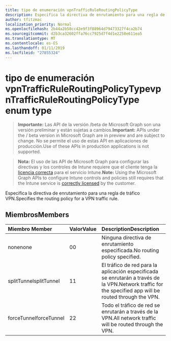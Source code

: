 ```yaml
---
title: tipo de enumeración vpnTrafficRuleRoutingPolicyType
description: Especifica la directiva de enrutamiento para una regla de tráfico VPN.
author: tfitzmac
localization_priority: Normal
ms.openlocfilehash: 2b44a2b58cc42e9f3f88964d79473327f4ca2b74
ms.sourcegitcommit: d2b3ca32602ffa76cc7925d7f4d1e2258e611ea5
ms.translationtype: MT
ms.contentlocale: es-ES
ms.lasthandoff: 01/11/2019
ms.locfileid: "27855324"
---
```

# <a name="vpntrafficruleroutingpolicytype-enum-type"></a><span data-ttu-id="44d64-103">tipo de enumeración vpnTrafficRuleRoutingPolicyType</span><span class="sxs-lookup"><span data-stu-id="44d64-103">vpnTrafficRuleRoutingPolicyType enum type</span></span>

> <span data-ttu-id="44d64-104">**Importante:** Las API de la versión /beta de Microsoft Graph son una versión preliminar y están sujetas a cambios.</span><span class="sxs-lookup"><span data-stu-id="44d64-104">**Important:** APIs under the / beta version in Microsoft Graph are in preview and are subject to change.</span></span> <span data-ttu-id="44d64-105">No se permite el uso de estas API en aplicaciones de producción.</span><span class="sxs-lookup"><span data-stu-id="44d64-105">Use of these APIs in production applications is not supported.</span></span>

> <span data-ttu-id="44d64-106">**Nota:** El uso de las API de Microsoft Graph para configurar las directivas y los controles de Intune requiere que el cliente tenga la [licencia correcta](https://go.microsoft.com/fwlink/?linkid=839381) para el servicio Intune.</span><span class="sxs-lookup"><span data-stu-id="44d64-106">**Note:** Using the Microsoft Graph APIs to configure Intune controls and policies still requires that the Intune service is [correctly licensed](https://go.microsoft.com/fwlink/?linkid=839381) by the customer.</span></span>

<span data-ttu-id="44d64-107">Especifica la directiva de enrutamiento para una regla de tráfico VPN.</span><span class="sxs-lookup"><span data-stu-id="44d64-107">Specifies the routing policy for a VPN traffic rule.</span></span>
## <a name="members"></a><span data-ttu-id="44d64-108">Miembros</span><span class="sxs-lookup"><span data-stu-id="44d64-108">Members</span></span>
|<span data-ttu-id="44d64-109">Miembro	</span><span class="sxs-lookup"><span data-stu-id="44d64-109">Member</span></span>|<span data-ttu-id="44d64-110">Valor</span><span class="sxs-lookup"><span data-stu-id="44d64-110">Value</span></span>|<span data-ttu-id="44d64-111">Description</span><span class="sxs-lookup"><span data-stu-id="44d64-111">Description</span></span>|
|:---|:---|:---|
|<span data-ttu-id="44d64-112">none</span><span class="sxs-lookup"><span data-stu-id="44d64-112">none</span></span>|<span data-ttu-id="44d64-113">0</span><span class="sxs-lookup"><span data-stu-id="44d64-113">0</span></span>|<span data-ttu-id="44d64-114">Ninguna directiva de enrutamiento especificada.</span><span class="sxs-lookup"><span data-stu-id="44d64-114">No routing policy specified.</span></span>|
|<span data-ttu-id="44d64-115">splitTunnel</span><span class="sxs-lookup"><span data-stu-id="44d64-115">splitTunnel</span></span>|<span data-ttu-id="44d64-116">1</span><span class="sxs-lookup"><span data-stu-id="44d64-116">1</span></span>|<span data-ttu-id="44d64-117">El tráfico de red para la aplicación especificada se enrutarán a través de la VPN.</span><span class="sxs-lookup"><span data-stu-id="44d64-117">Network traffic for the specified app will be routed through the VPN.</span></span>|
|<span data-ttu-id="44d64-118">forceTunnel</span><span class="sxs-lookup"><span data-stu-id="44d64-118">forceTunnel</span></span>|<span data-ttu-id="44d64-119">2</span><span class="sxs-lookup"><span data-stu-id="44d64-119">2</span></span>|<span data-ttu-id="44d64-120">Todo el tráfico de red se enrutarán a través de la VPN.</span><span class="sxs-lookup"><span data-stu-id="44d64-120">All network traffic will be routed through the VPN.</span></span>|





